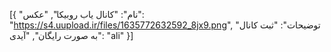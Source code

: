 [{
  "نام": "کانال یاب روبیکا",
  "عکس": "https://s4.uupload.ir/files/1635772632592_8jx9.png",
  "توضیحات": "ثبت کانال به صورت رایگان",
  "آیدی": "ali"
}]
